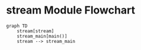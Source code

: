 # stream Module Flowchart

```mermaid
graph TD
    stream[stream]
    stream_main[main()]
    stream --> stream_main
```